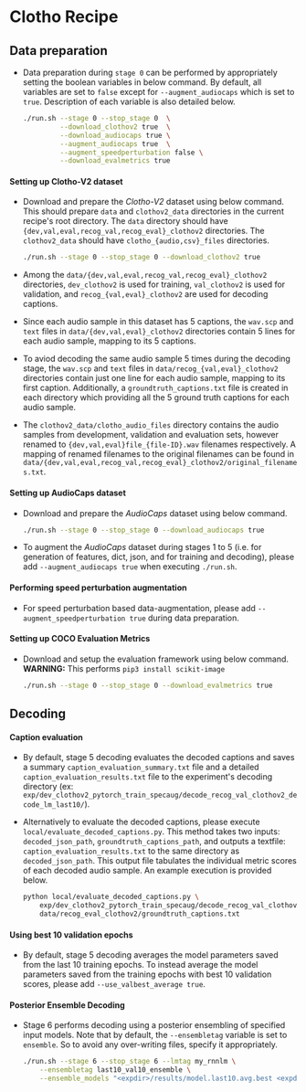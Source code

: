 # Clotho Recipe

## Data preparation
* Data preparation during `stage 0` can be performed by appropriately setting the boolean variables in below command. By default, all variables are set to `false` except for `--augment_audiocaps` which is set to `true`. Description of each variable is also detailed below.
  
  ```bash
  ./run.sh --stage 0 --stop_stage 0  \
           --download_clothov2 true  \
           --download_audiocaps true \
           --augment_audiocaps true  \
           --augment_speedperturbation false \
           --download_evalmetrics true
  ```

#### Setting up Clotho-V2 dataset
* Download and prepare the *Clotho-V2* dataset using below command. This should prepare `data` and `clothov2_data` directories in the current recipe's root directory. The `data` directory should have `{dev,val,eval,recog_val,recog_eval}_clothov2` directories. The `clothov2_data` should have `clotho_{audio,csv}_files` directories.

  ```bash
  ./run.sh --stage 0 --stop_stage 0 --download_clothov2 true
  ```
* Among the `data/{dev,val,eval,recog_val,recog_eval}_clothov2` directories, `dev_clothov2` is used for training, `val_clothov2` is used for validation, and `recog_{val,eval}_clothov2` are used for decoding captions.
* Since each audio sample in this dataset has 5 captions, the `wav.scp` and `text` files in `data/{dev,val,eval}_clothov2` directories contain 5 lines for each audio sample, mapping to its 5 captions.
* To aviod decoding the same audio sample 5 times during the decoding stage, the `wav.scp` and `text` files in `data/recog_{val,eval}_clothov2` directories contain just one line for each audio sample, mapping to its first caption. Additionally, a `groundtruth_captions.txt` file is created in each directory which providing all the 5 ground truth captions for each audio sample.
* The `clothov2_data/clotho_audio_files` directory contains the audio samples from development, validation and evaluation sets, however renamed to `{dev,val,eval}file_{file-ID}.wav` filenames respectively. A mapping of renamed filenames to the original filenames can be found in `data/{dev,val,eval,recog_val,recog_eval}_clothov2/original_filenames.txt`.

#### Setting up AudioCaps dataset
* Download and prepare the *AudioCaps* dataset using below command.
  
  ```bash
  ./run.sh --stage 0 --stop_stage 0 --download_audiocaps true
  ```
* To augment the *AudioCaps* dataset during stages 1 to 5 (i.e. for generation of features, dict, json, and for training and decoding), please add `--augment_audiocaps true` when executing `./run.sh`.

#### Performing speed perturbation augmentation
* For speed perturbation based data-augmentation, please add `--augment_speedperturbation true` during data preparation.

#### Setting up COCO Evaluation Metrics
* Download and setup the evaluation framework using below command. **WARNING:** This performs `pip3 install scikit-image`
  
  ```bash
  ./run.sh --stage 0 --stop_stage 0 --download_evalmetrics true
  ```

## Decoding
#### Caption evaluation
* By default, stage 5 decoding evaluates the decoded captions and saves a summary `caption_evaluation_summary.txt` file and a detailed `caption_evaluation_results.txt` file to the experiment's decoding directory (ex: `exp/dev_clothov2_pytorch_train_specaug/decode_recog_val_clothov2_decode_lm_last10/`).
* Alternatively to evaluate the decoded captions, please execute `local/evaluate_decoded_captions.py`. This method takes two inputs: `decoded_json_path`, `groundtruth_captions_path`, and outputs a textfile: `caption_evaluation_results.txt` to the same directory as `decoded_json_path`. This output file tabulates the individual metric scores of each decoded audio sample. An example execution is provided below.
  
  ```bash
  python local/evaluate_decoded_captions.py \
      exp/dev_clothov2_pytorch_train_specaug/decode_recog_val_clothov2_decode_lm_last10/data.json \
      data/recog_eval_clothov2/groundtruth_captions.txt
  ```

#### Using best 10 validation epochs
* By default, stage 5 decoding averages the model parameters saved from the last 10 training epochs. To instead average the model parameters saved from the training epochs with best 10 validation scores, please add `--use_valbest_average true`.

#### Posterior Ensemble Decoding
* Stage 6 performs decoding using a posterior ensembling of specified input models. Note that by default, the `--ensembletag` variable is set to `ensemble`. So to avoid any over-writing files, specify it appropriately.
  
  ```bash
  ./run.sh --stage 6 --stop_stage 6 --lmtag my_rnnlm \
      --ensembletag last10_val10_ensemble \
      --ensemble_models "<expdir>/results/model.last10.avg.best <expdir>/results/model.val10.avg.best"
  ```
